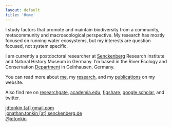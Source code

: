 ```yaml
---
layout: default
title: 'Home'
---
```


I study factors that promote and maintain biodiversity from a community, metacommunity and macroecological perspective. My research has mostly focused on running water ecosystems, but my interests are question focused, not system specific. 

I am currently a postdoctoral researcher at [Senckenberg](http://www.senckenberg.de/root/index.php?page_id=71) Research Institute and Natural History Museum in Germany. I’m based in the River Ecology and Conservation [Department](http://www.senckenberg.de/root/index.php?page_id=5217&organisation=true&institutID=1&abteilungID=26) in Gelnhausen, Germany. 

You can read more about [me](About), my [research](Research), and my [publications](Publications) on my website. 

Also find me on [researchgate](https://www.researchgate.net/profile/Jonathan_Tonkin/), [academia.edu](http://senckenberg.academia.edu/JonathanTonkin), [figshare](http://figshare.com/authors/Jonathan%20D%20Tonkin/277559), [google scholar](http://scholar.google.co.nz/citations?user=Mtn0TIwAAAAJ&hl=en), and [twitter](https://twitter.com/jdtonkin).

<i class="fa fa-fw fa-envelope"></i><a href="mailto:jdtonkin@gmail.com">jdtonkin [at] gmail.com</a>   
<i class="fa fa-fw fa-envelope-o"></i><a href="mailto:jonathan.tonkin@senckenberg.de">jonathan.tonkin [at] senckenberg.de</a>   
<i class="fa fa-fw fa-twitter"></i><a href="http://twitter.com/jdtonkin">@jdtonkin</a>   
   
